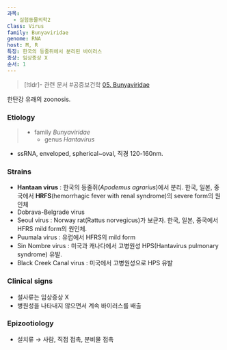 ```yaml
---
과목:
  - 실험동물의학2
Class: Virus
family: Bunyaviridae
genome: RNA
host: M, R
특징: 한국의 등줄쥐에서 분리된 바이러스
증상: 임상증상 X
순서: 1
---
```


>[!tldr]- 관련 문서
>#공중보건학
>[05. Bunyaviridae](./05.%20Bunyaviridae.md)


한탄강 유래의 zoonosis.
### Etiology
> - family *Bunyaviridae*
> 	- genus *Hantavirus*

- ssRNA, enveloped, spherical~oval, 직경 120-160nm.
### Strains
- **Hantaan virus** : 한국의 등줄쥐(*Apodemus agrarius*)에서 분리. 한국, 일본, 중국에서 **HRFS**(hemorrhagic fever with renal syndrome)의 severe form의 원인체
- Dobrava-Belgrade virus
- Seoul virus : Norway rat(Rattus norvegicus)가 보균자. 한국, 일본, 중국에서 HFRS mild form의 원인체. 
- Puumala virus : 유럽에서 HFRS의 mild form
- Sin Nombre virus : 미국과 캐나다에서 고병원성 HPS(Hantavirus pulmonary syndrome) 유발. 
- Black Creek Canal virus : 미국에서 고병원성으로 HPS 유발

### Clinical signs
- 설사류는 임상증상 X
- 병원성을 나타내지 않으면서 계속 바이러스를 배출

### Epizootiology
- 설치류 → 사람, 직접 접촉, 분비물 접촉